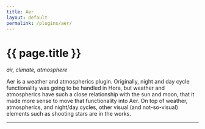```yaml
---
title: Aer
layout: default
permalink: /plugins/aer/
---
```


# {{ page.title }}

_air, climate, atmosphere_

Aer is a weather and atmospherics plugin. Originally, night and day cycle functionality was going to be handled in Hora, but weather and atmospherics have such a close relationship with the sun and moon, that it made more sense to move that functionality into Aer. On top of weather, atmospherics, and night/day cycles, other visual (and not-so-visual) elements such as shooting stars are in the works.

-----
